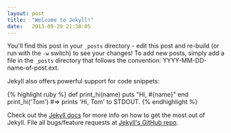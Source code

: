 ```yaml
---
layout: post
title:  "Welcome to Jekyll!"
date:   2013-09-29 21:38:05
---
```


You'll find this post in your `_posts` directory - edit this post and re-build
(or run with the `-w` switch) to see your changes!  To add new posts, simply
add a file in the `_posts` directory that follows the convention:
YYYY-MM-DD-name-of-post.ext.

Jekyll also offers powerful support for code snippets:

{% highlight ruby %}
def print_hi(name)
  puts "Hi, #{name}"
end
print_hi('Tom')
#=> prints 'Hi, Tom' to STDOUT.
{% endhighlight %}

Check out the [Jekyll docs][jekyll] for more info on how to get the most out
of Jekyll. File all bugs/feature requests at [Jekyll's GitHub
repo][jekyll-gh].

[jekyll-gh]: https://github.com/mojombo/jekyll
[jekyll]:    http://jekyllrb.com
